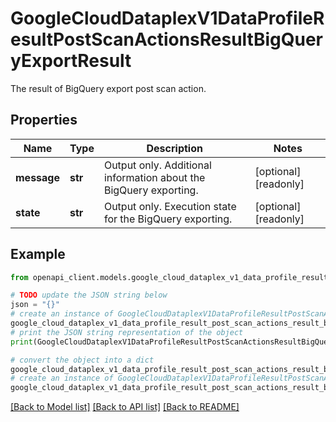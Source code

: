 # GoogleCloudDataplexV1DataProfileResultPostScanActionsResultBigQueryExportResult

The result of BigQuery export post scan action.

## Properties

Name | Type | Description | Notes
------------ | ------------- | ------------- | -------------
**message** | **str** | Output only. Additional information about the BigQuery exporting. | [optional] [readonly] 
**state** | **str** | Output only. Execution state for the BigQuery exporting. | [optional] [readonly] 

## Example

```python
from openapi_client.models.google_cloud_dataplex_v1_data_profile_result_post_scan_actions_result_big_query_export_result import GoogleCloudDataplexV1DataProfileResultPostScanActionsResultBigQueryExportResult

# TODO update the JSON string below
json = "{}"
# create an instance of GoogleCloudDataplexV1DataProfileResultPostScanActionsResultBigQueryExportResult from a JSON string
google_cloud_dataplex_v1_data_profile_result_post_scan_actions_result_big_query_export_result_instance = GoogleCloudDataplexV1DataProfileResultPostScanActionsResultBigQueryExportResult.from_json(json)
# print the JSON string representation of the object
print(GoogleCloudDataplexV1DataProfileResultPostScanActionsResultBigQueryExportResult.to_json())

# convert the object into a dict
google_cloud_dataplex_v1_data_profile_result_post_scan_actions_result_big_query_export_result_dict = google_cloud_dataplex_v1_data_profile_result_post_scan_actions_result_big_query_export_result_instance.to_dict()
# create an instance of GoogleCloudDataplexV1DataProfileResultPostScanActionsResultBigQueryExportResult from a dict
google_cloud_dataplex_v1_data_profile_result_post_scan_actions_result_big_query_export_result_from_dict = GoogleCloudDataplexV1DataProfileResultPostScanActionsResultBigQueryExportResult.from_dict(google_cloud_dataplex_v1_data_profile_result_post_scan_actions_result_big_query_export_result_dict)
```
[[Back to Model list]](../README.md#documentation-for-models) [[Back to API list]](../README.md#documentation-for-api-endpoints) [[Back to README]](../README.md)


